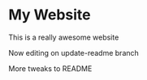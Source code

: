 # My Website

This is a really awesome website

Now editing on update-readme branch

More tweaks to README
